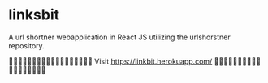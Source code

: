 # linksbit
A url shortner webapplication in React JS utilizing the urlshorstner repository.

🐋🐋🐋🐋🐋🐋🐋🐋🐋🐋🐋🐋🐋🐋🐋🐋🐋🐋
Visit https://linkbit.herokuapp.com/
🐋🐋🐋🐋🐋🐋🐋🐋🐋🐋🐋🐋🐋🐋🐋🐋🐋🐋
